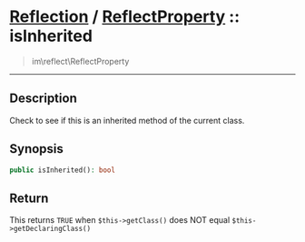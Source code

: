 # [Reflection](reflect.md) / [ReflectProperty](reflect-ReflectProperty.md) :: isInherited
 > im\reflect\ReflectProperty
____

## Description
Check to see if this is an inherited method of the current class.

## Synopsis
```php
public isInherited(): bool
```

## Return
This returns `TRUE` when `$this->getClass()` does NOT equal `$this->getDeclaringClass()`
